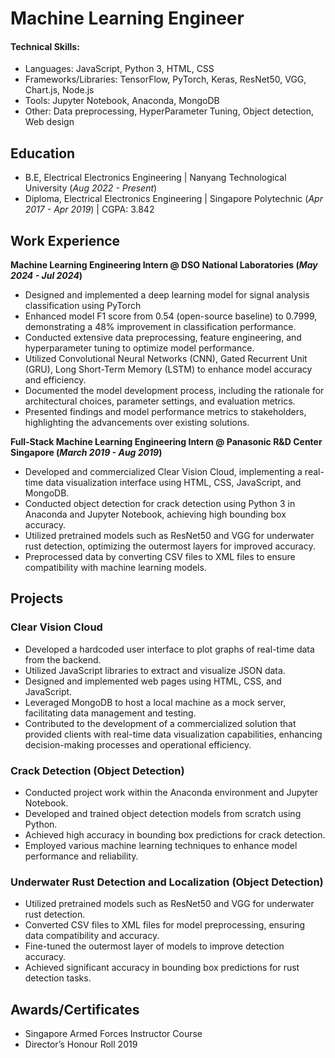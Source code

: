 # Machine Learning Engineer

#### Technical Skills:
- Languages: JavaScript, Python 3, HTML, CSS
- Frameworks/Libraries: TensorFlow, PyTorch, Keras, ResNet50, VGG, Chart.js, Node.js
- Tools: Jupyter Notebook, Anaconda, MongoDB
- Other: Data preprocessing, HyperParameter Tuning, Object detection, Web design

## Education
- B.E, Electrical Electronics Engineering | Nanyang Technological University (_Aug 2022 - Present_)							       		
- Diploma, Electrical Electronics Engineering | Singapore Polytechnic (_Apr 2017 - Apr 2019_) | CGPA: 3.842	 			        		

## Work Experience
**Machine Learning Engineering Intern @ DSO National Laboratories (_May 2024 - Jul 2024_)**
- Designed and implemented a deep learning model for signal analysis classification using PyTorch
- Enhanced model F1 score from 0.54 (open-source baseline) to 0.7999, demonstrating a 48% improvement in classification performance.
- Conducted extensive data preprocessing, feature engineering, and hyperparameter tuning to optimize model performance.
- Utilized Convolutional Neural Networks (CNN), Gated Recurrent Unit (GRU), Long Short-Term Memory (LSTM) to enhance model accuracy and efficiency.
- Documented the model development process, including the rationale for architectural choices, parameter settings, and evaluation metrics.
- Presented findings and model performance metrics to stakeholders, highlighting the advancements over existing solutions.

**Full-Stack Machine Learning Engineering Intern @ Panasonic R&D Center Singapore (_March 2019 - Aug 2019_)**
- Developed and commercialized Clear Vision Cloud, implementing a real-time data visualization interface using HTML, CSS, JavaScript, and MongoDB.
- Conducted object detection for crack detection using Python 3 in Anaconda and Jupyter Notebook, achieving high bounding box accuracy.
- Utilized pretrained models such as ResNet50 and VGG for underwater rust detection, optimizing the outermost layers for improved accuracy.
- Preprocessed data by converting CSV files to XML files to ensure compatibility with machine learning models.

## Projects
### Clear Vision Cloud
- Developed a hardcoded user interface to plot graphs of real-time data from the backend.
- Utilized JavaScript libraries to extract and visualize JSON data.
- Designed and implemented web pages using HTML, CSS, and JavaScript.
- Leveraged MongoDB to host a local machine as a mock server, facilitating data management and testing.
- Contributed to the development of a commercialized solution that provided clients with real-time data visualization capabilities, enhancing decision-making processes and operational efficiency.

### Crack Detection (Object Detection)
- Conducted project work within the Anaconda environment and Jupyter Notebook.
- Developed and trained object detection models from scratch using Python.
- Achieved high accuracy in bounding box predictions for crack detection.
- Employed various machine learning techniques to enhance model performance and reliability.

### Underwater Rust Detection and Localization (Object Detection)
- Utilized pretrained models such as ResNet50 and VGG for underwater rust detection.
- Converted CSV files to XML files for model preprocessing, ensuring data compatibility and accuracy.
- Fine-tuned the outermost layer of models to improve detection accuracy.
- Achieved significant accuracy in bounding box predictions for rust detection tasks.

## Awards/Certificates
- Singapore Armed Forces Instructor Course
- Director’s Honour Roll 2019


